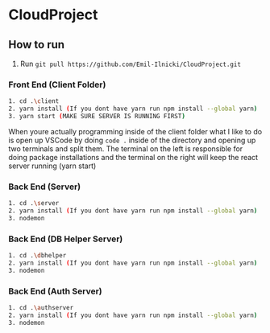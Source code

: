 # CloudProject
## How to run

1. Run `git pull https://github.com/Emil-Ilnicki/CloudProject.git` 

### Front End (Client Folder)

```bash
1. cd .\client
2. yarn install (If you dont have yarn run npm install --global yarn)
3. yarn start (MAKE SURE SERVER IS RUNNING FIRST)
```

When youre actually programming inside of the client folder what I like to do is open up VSCode by doing `code .` 
inside of the directory and opening up two terminals and split them. The terminal on the left is responsible for doing package installations
and the terminal on the right will keep the react server running (yarn start)

### Back End (Server)

```bash
1. cd .\server
2. yarn install (If you dont have yarn run npm install --global yarn)
3. nodemon
```

### Back End (DB Helper Server)

```bash
1. cd .\dbhelper
2. yarn install (If you dont have yarn run npm install --global yarn)
3. nodemon
```

### Back End (Auth Server)

```bash
1. cd .\authserver
2. yarn install (If you dont have yarn run npm install --global yarn)
3. nodemon
```
